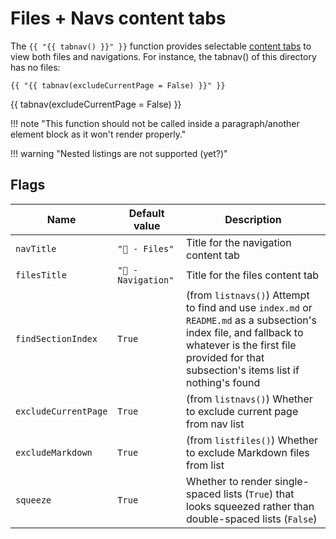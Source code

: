 # Files + Navs content tabs

The `{{ "{{ tabnav() }}" }}` function provides selectable [content tabs](https://squidfunk.github.io/mkdocs-material/reference/content-tabs/) to view both files and navigations. For instance, the tabnav() of this directory has no files:

```
{{ "{{ tabnav(excludeCurrentPage = False) }}" }}
```

{{ tabnav(excludeCurrentPage = False) }}

!!! note "This function should not be called inside a paragraph/another element block as it won't render properly."

!!! warning "Nested listings are not supported (yet?)"


## Flags

| Name                 | Default value        | Description                                                                                                                                                     |
| -------------------- | -------------------- | --------------------------------------------------------------------------------------------------------------------------------------------------------------- |
| `navTitle`           | `"📄 - Files"`      | Title for the navigation content tab                                                                                                                            |
| `filesTitle`         | `"🔗 - Navigation"` | Title for the files content tab                                                                                                                            |
| `findSectionIndex`   | `True`               | (from `listnavs()`) Attempt to find and use `index.md` or `README.md` as a subsection's index file, and fallback to whatever is the first file provided for that subsection's items list if nothing's found |
| `excludeCurrentPage` | `True`               | (from `listnavs()`) Whether to exclude current page from nav list                                                                                                                   |
| `excludeMarkdown`    | `True`               | (from `listfiles()`) Whether to exclude Markdown files from list                                                                                                                     |
| `squeeze`            | `True`              | Whether to render single-spaced lists (`True`) that looks squeezed rather than double-spaced lists (`False`)                                                    |
